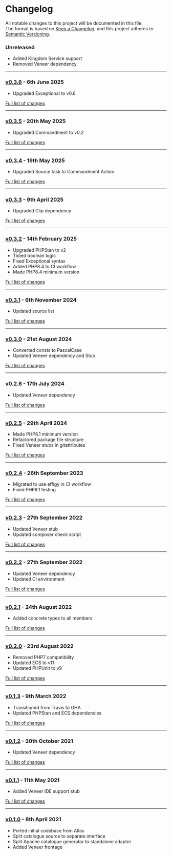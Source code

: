 # Changelog

All notable changes to this project will be documented in this file.<br>
The format is based on [Keep a Changelog](https://keepachangelog.com/en/1.0.0/),
and this project adheres to [Semantic Versioning](https://semver.org/spec/v2.0.0.html).

### Unreleased
- Added Kingdom Service support
- Removed Veneer dependency

---

### [v0.3.6](https://github.com/decodelabs/typify/commits/v0.3.6) - 6th June 2025

- Upgraded Exceptional to v0.6

[Full list of changes](https://github.com/decodelabs/typify/compare/v0.3.5...v0.3.6)

---

### [v0.3.5](https://github.com/decodelabs/typify/commits/v0.3.5) - 20th May 2025

- Upgraded Commandment to v0.2

[Full list of changes](https://github.com/decodelabs/typify/compare/v0.3.4...v0.3.5)

---

### [v0.3.4](https://github.com/decodelabs/typify/commits/v0.3.4) - 19th May 2025

- Upgraded Source task to Commandment Action

[Full list of changes](https://github.com/decodelabs/typify/compare/v0.3.3...v0.3.4)

---

### [v0.3.3](https://github.com/decodelabs/typify/commits/v0.3.3) - 9th April 2025

- Upgraded Clip dependency

[Full list of changes](https://github.com/decodelabs/typify/compare/v0.3.2...v0.3.3)

---

### [v0.3.2](https://github.com/decodelabs/typify/commits/v0.3.2) - 14th February 2025

- Upgraded PHPStan to v2
- Tidied boolean logic
- Fixed Exceptional syntax
- Added PHP8.4 to CI workflow
- Made PHP8.4 minimum version

[Full list of changes](https://github.com/decodelabs/typify/compare/v0.3.1...v0.3.2)

---

### [v0.3.1](https://github.com/decodelabs/typify/commits/v0.3.1) - 6th November 2024

- Updated source list

[Full list of changes](https://github.com/decodelabs/typify/compare/v0.3.0...v0.3.1)

---

### [v0.3.0](https://github.com/decodelabs/typify/commits/v0.3.0) - 21st August 2024

- Converted consts to PascalCase
- Updated Veneer dependency and Stub

[Full list of changes](https://github.com/decodelabs/typify/compare/v0.2.6...v0.3.0)

---

### [v0.2.6](https://github.com/decodelabs/typify/commits/v0.2.6) - 17th July 2024

- Updated Veneer dependency

[Full list of changes](https://github.com/decodelabs/typify/compare/v0.2.5...v0.2.6)

---

### [v0.2.5](https://github.com/decodelabs/typify/commits/v0.2.5) - 29th April 2024

- Made PHP8.1 minimum version
- Refactored package file structure
- Fixed Veneer stubs in gitattributes

[Full list of changes](https://github.com/decodelabs/typify/compare/v0.2.4...v0.2.5)

---

### [v0.2.4](https://github.com/decodelabs/typify/commits/v0.2.4) - 26th September 2023

- Migrated to use effigy in CI workflow
- Fixed PHP8.1 testing

[Full list of changes](https://github.com/decodelabs/typify/compare/v0.2.3...v0.2.4)

---

### [v0.2.3](https://github.com/decodelabs/typify/commits/v0.2.3) - 27th September 2022

- Updated Veneer stub
- Updated composer check script

[Full list of changes](https://github.com/decodelabs/typify/compare/v0.2.2...v0.2.3)

---

### [v0.2.2](https://github.com/decodelabs/typify/commits/v0.2.2) - 27th September 2022

- Updated Veneer dependency
- Updated CI environment

[Full list of changes](https://github.com/decodelabs/typify/compare/v0.2.1...v0.2.2)

---

### [v0.2.1](https://github.com/decodelabs/typify/commits/v0.2.1) - 24th August 2022

- Added concrete types to all members

[Full list of changes](https://github.com/decodelabs/typify/compare/v0.2.0...v0.2.1)

---

### [v0.2.0](https://github.com/decodelabs/typify/commits/v0.2.0) - 23rd August 2022

- Removed PHP7 compatibility
- Updated ECS to v11
- Updated PHPUnit to v9

[Full list of changes](https://github.com/decodelabs/typify/compare/v0.1.3...v0.2.0)

---

### [v0.1.3](https://github.com/decodelabs/typify/commits/v0.1.3) - 9th March 2022

- Transitioned from Travis to GHA
- Updated PHPStan and ECS dependencies

[Full list of changes](https://github.com/decodelabs/typify/compare/v0.1.2...v0.1.3)

---

### [v0.1.2](https://github.com/decodelabs/typify/commits/v0.1.2) - 20th October 2021

- Updated Veneer dependency

[Full list of changes](https://github.com/decodelabs/typify/compare/v0.1.1...v0.1.2)

---

### [v0.1.1](https://github.com/decodelabs/typify/commits/v0.1.1) - 11th May 2021

- Added Veneer IDE support stub

[Full list of changes](https://github.com/decodelabs/typify/compare/v0.1.0...v0.1.1)

---

### [v0.1.0](https://github.com/decodelabs/typify/commits/v0.1.0) - 8th April 2021

- Ported initial codebase from Atlas
- Split catalogue source to separate interface
- Split Apache catalogue generator to standalone adapter
- Added Veneer frontage
